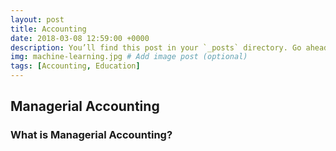 ```yaml
---
layout: post
title: Accounting
date: 2018-03-08 12:59:00 +0000
description: You’ll find this post in your `_posts` directory. Go ahead and edit it and re-build the site to see your changes. # Add post description (optional)
img: machine-learning.jpg # Add image post (optional)
tags: [Accounting, Education]
---
```


## Managerial Accounting

### What is Managerial Accounting?
